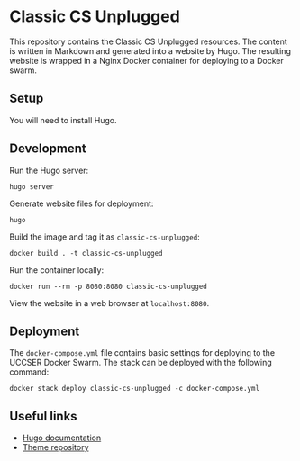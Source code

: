 # Classic CS Unplugged

This repository contains the Classic CS Unplugged resources.
The content is written in Markdown and generated into a website by Hugo.
The resulting website is wrapped in a Nginx Docker container for deploying to a Docker swarm.

## Setup

You will need to install Hugo.

## Development

Run the Hugo server:

```
hugo server
```

Generate website files for deployment:

```
hugo
```

Build the image and tag it as `classic-cs-unplugged`:

```
docker build . -t classic-cs-unplugged
```

Run the container locally:

```
docker run --rm -p 8080:8080 classic-cs-unplugged
```

View the website in a web browser at `localhost:8080`.

## Deployment

The `docker-compose.yml` file contains basic settings for deploying to the UCCSER Docker Swarm.
The stack can be deployed with the following command:

```
docker stack deploy classic-cs-unplugged -c docker-compose.yml
```

## Useful links

- [Hugo documentation](https://gohugo.io/documentation/)
- [Theme repository](https://github.com/alex-shpak/hugo-book)
